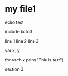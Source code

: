 # my file1

echo test

include boto3

line 1
line 2
line 3

var x, y

for each x
  print("This is test")


section 3
